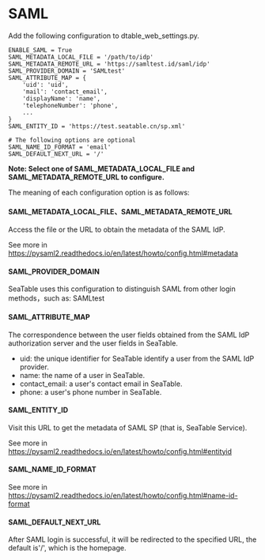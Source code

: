 # SAML

Add the following configuration to dtable_web_settings.py.

```
ENABLE_SAML = True
SAML_METADATA_LOCAL_FILE = '/path/to/idp'
SAML_METADATA_REMOTE_URL = 'https://samltest.id/saml/idp'
SAML_PROVIDER_DOMAIN = 'SAMLtest'
SAML_ATTRIBUTE_MAP = {
    'uid': 'uid',
    'mail': 'contact_email',
    'displayName': 'name',
    'telephoneNumber': 'phone',
    ... 
}
SAML_ENTITY_ID = 'https://test.seatable.cn/sp.xml'

# The following options are optional
SAML_NAME_ID_FORMAT = 'email'
SAML_DEFAULT_NEXT_URL = '/'

```

**Note: Select one of SAML_METADATA_LOCAL_FILE and SAML_METADATA_REMOTE_URL to configure.**

The meaning of each configuration option is as follows:

#### SAML_METADATA_LOCAL_FILE、SAML_METADATA_REMOTE_URL

Access the file or the URL to obtain the metadata of the SAML IdP.

See more in <https://pysaml2.readthedocs.io/en/latest/howto/config.html#metadata>

#### SAML_PROVIDER_DOMAIN

SeaTable uses this configuration to distinguish SAML from other login methods，such as: SAMLtest

#### SAML_ATTRIBUTE_MAP

The correspondence between the user fields obtained from the SAML IdP authorization server and the user fields in SeaTable.

* uid: the unique identifier for SeaTable identify a user from the SAML IdP provider.
* name: the name of a user in SeaTable.
* contact_email: a user's contact email in SeaTable.
* phone: a user's phone number in SeaTable.

#### SAML_ENTITY_ID

Visit this URL to get the metadata of SAML SP (that is, SeaTable Service).

See more in <https://pysaml2.readthedocs.io/en/latest/howto/config.html#entityid>

#### SAML_NAME_ID_FORMAT

See more in <https://pysaml2.readthedocs.io/en/latest/howto/config.html#name-id-format>

#### SAML_DEFAULT_NEXT_URL

After SAML login is successful, it will be redirected to the specified URL, the default is'/', which is the homepage.

